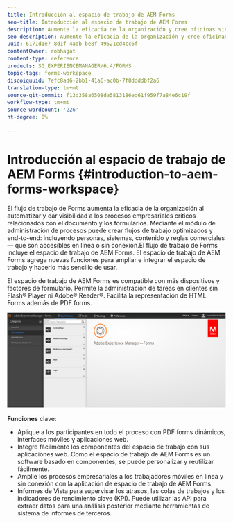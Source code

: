 ```yaml
---
title: Introducción al espacio de trabajo de AEM Forms
seo-title: Introducción al espacio de trabajo de AEM Forms
description: Aumente la eficacia de la organización y cree oficinas sin papel mediante la automatización de los procesos empresariales mediante el uso del espacio de trabajo de LiveCycle AEM Forms.
seo-description: Aumente la eficacia de la organización y cree oficinas sin papel mediante la automatización de los procesos empresariales mediante el uso del espacio de trabajo de LiveCycle AEM Forms.
uuid: 6171d1e7-8d1f-4adb-be8f-49521cd4cc6f
contentOwner: robhagat
content-type: reference
products: SG_EXPERIENCEMANAGER/6.4/FORMS
topic-tags: forms-workspace
discoiquuid: 7efc8ad6-2bb1-41a6-ac0b-7f8ddddbf2a6
translation-type: tm+mt
source-git-commit: f13d358a6508da5813186ed61f959f7a84e6c19f
workflow-type: tm+mt
source-wordcount: '226'
ht-degree: 0%

---
```



# Introducción al espacio de trabajo de AEM Forms {#introduction-to-aem-forms-workspace}

El flujo de trabajo de Forms aumenta la eficacia de la organización al automatizar y dar visibilidad a los procesos empresariales críticos relacionados con el documento y los formularios. Mediante el módulo de administración de procesos puede crear flujos de trabajo optimizados y end-to-end: incluyendo personas, sistemas, contenido y reglas comerciales — que son accesibles en línea o sin conexión.El flujo de trabajo de Forms incluye el espacio de trabajo de AEM Forms. El espacio de trabajo de AEM Forms agrega nuevas funciones para ampliar e integrar el espacio de trabajo y hacerlo más sencillo de usar.

El espacio de trabajo de AEM Forms es compatible con más dispositivos y factores de formulario. Permite la administración de tareas en clientes sin Flash® Player ni Adobe® Reader®. Facilita la representación de HTML Forms además de PDF forms.

![html-ws](assets/html-ws.png)

**Funciones** clave:

* Aplique a los participantes en todo el proceso con PDF forms dinámicos, interfaces móviles y aplicaciones web.
* Integre fácilmente los componentes del espacio de trabajo con sus aplicaciones web. Como el espacio de trabajo de AEM Forms es un software basado en componentes, se puede personalizar y reutilizar fácilmente.
* Amplíe los procesos empresariales a los trabajadores móviles en línea y sin conexión con la aplicación de espacio de trabajo de AEM Forms.
* Informes de Vista para supervisar los atrasos, las colas de trabajos y los indicadores de rendimiento clave (KPI). Puede utilizar las API para extraer datos para una análisis posterior mediante herramientas de sistema de informes de terceros.

